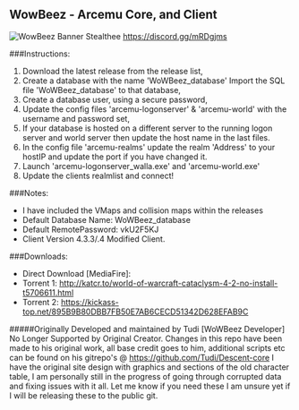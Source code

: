 ## WowBeez - Arcemu Core, and Client 
![WowBeez Banner Stealthee](http://i.imgur.com/UtGnhWM.gif "WowBeez Banner - Stealthee")
https://discord.gg/mRDgjms

###Instructions:
1. Download the latest release from the release list,
2. Create a database with the name 'WoWBeez_database' Import the SQL file 'WoWBeez_database' to that database,
3. Create a database user, using a secure password,
4. Update the config files 'arcemu-logonserver' & 'arcemu-world' with the username and password set,
5. If your database is hosted on a different server to the running logon server and  world server then update the host name in the last files.
6. In the config file 'arcemu-realms' update the realm 'Address' to your hostIP and update the port if you have changed it.
7. Launch 'arcemu-logonserver_walla.exe' and 'arcemu-world.exe'
8. Update the clients realmlist and connect!

###Notes:
- I have included the VMaps and collision maps within the releases
- Default Database Name: WoWBeez_database
- Default RemotePassword: vkU2F5KJ
- Client Version 4.3.3/.4 Modified Client.

###Downloads:
- Direct Download [MediaFire]: 
- Torrent 1: http://katcr.to/world-of-warcraft-cataclysm-4-2-no-install-t5706611.html
- Torrent 2: https://kickass-top.net/895B9B80DBB7FB50E7AB6CECD51342D628EFAB9C

#####Originally Developed and maintained by Tudi [WoWBeez Developer] No Longer Supported by Original Creator. Changes in this repo have been made to his original work, all base credit goes to him, additional scripts etc can be found on his gitrepo's @ https://github.com/Tudi/Descent-core I have the original site design with graphics and sections of the old character table, I am personally still in the progress of going through corrupted data and fixing issues with it all. Let me know if you need these I am unsure yet if I will be releasing these to the public git.
